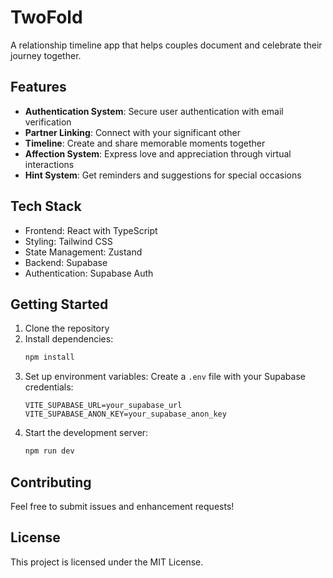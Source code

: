 # TwoFold

A relationship timeline app that helps couples document and celebrate their journey together.

## Features

- **Authentication System**: Secure user authentication with email verification
- **Partner Linking**: Connect with your significant other
- **Timeline**: Create and share memorable moments together
- **Affection System**: Express love and appreciation through virtual interactions
- **Hint System**: Get reminders and suggestions for special occasions

## Tech Stack

- Frontend: React with TypeScript
- Styling: Tailwind CSS
- State Management: Zustand
- Backend: Supabase
- Authentication: Supabase Auth

## Getting Started

1. Clone the repository
2. Install dependencies:
   ```bash
   npm install
   ```
3. Set up environment variables:
   Create a `.env` file with your Supabase credentials:
   ```
   VITE_SUPABASE_URL=your_supabase_url
   VITE_SUPABASE_ANON_KEY=your_supabase_anon_key
   ```
4. Start the development server:
   ```bash
   npm run dev
   ```

## Contributing

Feel free to submit issues and enhancement requests!

## License

This project is licensed under the MIT License.
